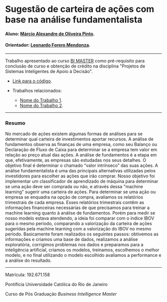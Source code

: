 <!-- antes de enviar a versão final, solicitamos que todos os comentários, colocados para orientação ao aluno, sejam removidos do arquivo -->

# Sugestão de carteira de ações com base na análise fundamentalista

#### Aluno: [Márcio Alexandre de Oliveira Pinto](https://github.com/marcioalexandrepinto).
#### Orientador: [Leonardo Forero Mendonza](https://github.com/leofome8).

---

Trabalho apresentado ao curso [BI MASTER](https://ica.puc-rio.ai/bi-master) como pré-requisito para conclusão de curso e obtenção de crédito na disciplina "Projetos de Sistemas Inteligentes de Apoio à Decisão".

- [Link para o código](https://github.com/marcioalexandrepinto/proj-bi-master-pucrj). <!-- caso não aplicável, remover esta linha -->

- Trabalhos relacionados: <!-- caso não aplicável, remover estas linhas -->
    - [Nome do Trabalho 1](https://link_do_trabalho.com).
    - [Nome do Trabalho 2](https://link_do_trabalho.com).

---

### Resumo

<!-- trocar o texto abaixo pelo resumo do trabalho, em português -->
No mercado de ações existem algumas formas de análises para se determinar qual carteira de investimentos aportar recursos. A análise de fundamentos observa as finanças de uma empresa, como seu Balanço ou Declaração de Fluxo de Caixa para determinar se a empresa tem valor em relação ao preço atual das ações. A análise de fundamentos é a etapa em que, efetivamente, as empresas são estudadas nos seus detalhes. O objetivo final é determinar o chamado “valor intrínseco” das suas ações. A análise fundamentalista é uma das principais alternativas utilizadas pelos investidores para escolher as ações que irão comprar.
Nosso objetivo foi implementar um classificador de aprendizado de máquina para determinar se uma ação deve ser comprada ou não, e através dessa "machine learning" sugerir uma carteira de ações. Para determinar se uma ação ou empresa se enquadra na opção de compra, avaliamos os relatórios trimestrais de cada empresa. Esses relatórios trimestrais contêm as informações financeiras necessárias de que precisamos para treinar a machine learning quanto à análise de fundamentos.
Porém para medir se nosso modelo estava atendendo, a ideia foi comparar com o índice IBOV para o mesmo período, comparando a valorização da carteira de ações sugeridas pela machine learning com a valorização do IBOV no mesmo período.
Basicamente foram realizados os seguintes passos: obtivemos as informações e criamos uma base de dados, realizamos a análise exploratória, corrigimos problemas nos dados e preparamos para a inteligência artificial, criamos os modelos, treinamos, escolhemos o melhor modelo, e no final utilizando o modelo escolhido avaliamos a performance e a  análise do resultado.


---

Matrícula: 192.671.158

Pontifícia Universidade Católica do Rio de Janeiro

Curso de Pós Graduação *Business Intelligence Master*
